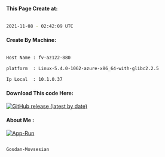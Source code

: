 
   
#### This Page Create at:

```bash

2021-11-08 - 02:42:09 UTC

```

#### Create By Machine:

```bash

Host Name : fv-az122-880

platform  : Linux-5.4.0-1062-azure-x86_64-with-glibc2.2.5

Ip Local  : 10.1.0.37

```
#### Download This code Here:

[![GitHub release (latest by date)](https://img.shields.io/github/v/release/Gosdan-Movsesian/Gosdan?style=for-the-badge&label=Download)](https://github.com/Gosdan-Movsesian/Gosdan/releases) 

</p> 

#### About Me :

[![App-Run](https://github.com/Gosdan-Movsesian/Gosdan/actions/workflows/App-Run.yml/badge.svg)](https://github.com/Gosdan-Movsesian/Gosdan/actions/workflows/App-Run.yml)

```bash

Gosdan-Movsesian

```


